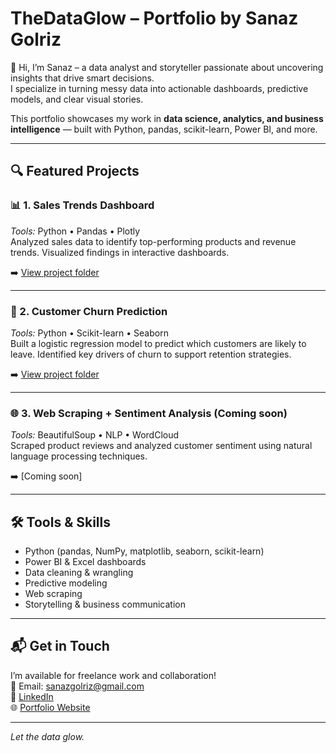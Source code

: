 # TheDataGlow – Portfolio by Sanaz Golriz

👋 Hi, I’m Sanaz – a data analyst and storyteller passionate about uncovering insights that drive smart decisions.  
I specialize in turning messy data into actionable dashboards, predictive models, and clear visual stories.

This portfolio showcases my work in **data science, analytics, and business intelligence** — built with Python, pandas, scikit-learn, Power BI, and more.

---

## 🔍 Featured Projects

### 📊 1. Sales Trends Dashboard
*Tools:* Python • Pandas • Plotly  
Analyzed sales data to identify top-performing products and revenue trends. Visualized findings in interactive dashboards.

➡️ [View project folder](./sales-trends-dashboard)

---

### 🧠 2. Customer Churn Prediction
*Tools:* Python • Scikit-learn • Seaborn  
Built a logistic regression model to predict which customers are likely to leave. Identified key drivers of churn to support retention strategies.

➡️ [View project folder](./churn-prediction)

---

### 🌐 3. Web Scraping + Sentiment Analysis (Coming soon)
*Tools:* BeautifulSoup • NLP • WordCloud  
Scraped product reviews and analyzed customer sentiment using natural language processing techniques.

➡️ [Coming soon]

---

## 🛠️ Tools & Skills

- Python (pandas, NumPy, matplotlib, seaborn, scikit-learn)
- Power BI & Excel dashboards
- Data cleaning & wrangling
- Predictive modeling
- Web scraping
- Storytelling & business communication

---

## 📬 Get in Touch

I’m available for freelance work and collaboration!  
📧 Email: sanazgolriz@gmail.com  
🔗 [LinkedIn](https://www.linkedin.com/in/sanaz-golriz-phd-2011107b/)  
🌐 [Portfolio Website](https://thedataglow.com)

---

*Let the data glow.*
